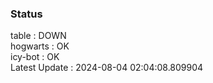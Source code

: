 ### Status


table : DOWN  
hogwarts : OK  
icy-bot : OK  
Latest Update : 2024-08-04 02:04:08.809904
